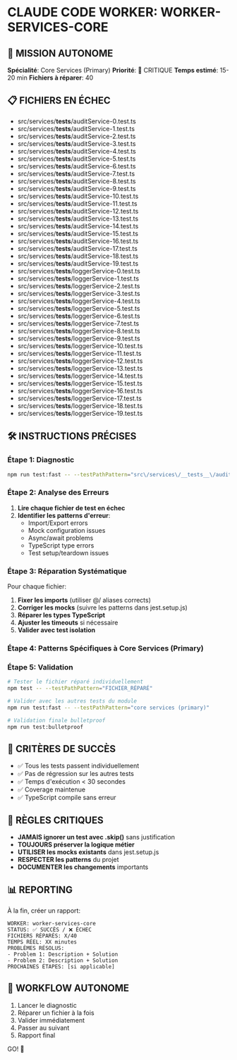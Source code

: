 # CLAUDE CODE WORKER: WORKER-SERVICES-CORE

## 🎯 MISSION AUTONOME
**Spécialité**: Core Services (Primary)
**Priorité**: 🚨 CRITIQUE
**Temps estimé**: 15-20 min
**Fichiers à réparer**: 40

## 📋 FICHIERS EN ÉCHEC
- src/services/__tests__/auditService-0.test.ts
- src/services/__tests__/auditService-1.test.ts
- src/services/__tests__/auditService-2.test.ts
- src/services/__tests__/auditService-3.test.ts
- src/services/__tests__/auditService-4.test.ts
- src/services/__tests__/auditService-5.test.ts
- src/services/__tests__/auditService-6.test.ts
- src/services/__tests__/auditService-7.test.ts
- src/services/__tests__/auditService-8.test.ts
- src/services/__tests__/auditService-9.test.ts
- src/services/__tests__/auditService-10.test.ts
- src/services/__tests__/auditService-11.test.ts
- src/services/__tests__/auditService-12.test.ts
- src/services/__tests__/auditService-13.test.ts
- src/services/__tests__/auditService-14.test.ts
- src/services/__tests__/auditService-15.test.ts
- src/services/__tests__/auditService-16.test.ts
- src/services/__tests__/auditService-17.test.ts
- src/services/__tests__/auditService-18.test.ts
- src/services/__tests__/auditService-19.test.ts
- src/services/__tests__/loggerService-0.test.ts
- src/services/__tests__/loggerService-1.test.ts
- src/services/__tests__/loggerService-2.test.ts
- src/services/__tests__/loggerService-3.test.ts
- src/services/__tests__/loggerService-4.test.ts
- src/services/__tests__/loggerService-5.test.ts
- src/services/__tests__/loggerService-6.test.ts
- src/services/__tests__/loggerService-7.test.ts
- src/services/__tests__/loggerService-8.test.ts
- src/services/__tests__/loggerService-9.test.ts
- src/services/__tests__/loggerService-10.test.ts
- src/services/__tests__/loggerService-11.test.ts
- src/services/__tests__/loggerService-12.test.ts
- src/services/__tests__/loggerService-13.test.ts
- src/services/__tests__/loggerService-14.test.ts
- src/services/__tests__/loggerService-15.test.ts
- src/services/__tests__/loggerService-16.test.ts
- src/services/__tests__/loggerService-17.test.ts
- src/services/__tests__/loggerService-18.test.ts
- src/services/__tests__/loggerService-19.test.ts

## 🛠️ INSTRUCTIONS PRÉCISES

### Étape 1: Diagnostic
```bash
npm run test:fast -- --testPathPattern="src\/services\/__tests__\/auditService-0.test.ts"
```

### Étape 2: Analyse des Erreurs
1. **Lire chaque fichier de test en échec**
2. **Identifier les patterns d'erreur**:
   - Import/Export errors
   - Mock configuration issues  
   - Async/await problems
   - TypeScript type errors
   - Test setup/teardown issues

### Étape 3: Réparation Systématique
Pour chaque fichier:
1. **Fixer les imports** (utiliser @/ aliases corrects)
2. **Corriger les mocks** (suivre les patterns dans jest.setup.js)
3. **Réparer les types TypeScript** 
4. **Ajuster les timeouts** si nécessaire
5. **Valider avec test isolation**

### Étape 4: Patterns Spécifiques à Core Services (Primary)



### Étape 5: Validation
```bash
# Tester le fichier réparé individuellement
npm test -- --testPathPattern="FICHIER_RÉPARÉ"

# Valider avec les autres tests du module  
npm run test:fast -- --testPathPattern="core services (primary)"

# Validation finale bulletproof
npm run test:bulletproof
```

## 🎯 CRITÈRES DE SUCCÈS
- ✅ Tous les tests passent individuellement
- ✅ Pas de régression sur les autres tests
- ✅ Temps d'exécution < 30 secondes
- ✅ Coverage maintenue
- ✅ TypeScript compile sans erreur

## 🚨 RÈGLES CRITIQUES
- **JAMAIS ignorer un test avec .skip()** sans justification
- **TOUJOURS préserver la logique métier** 
- **UTILISER les mocks existants** dans jest.setup.js
- **RESPECTER les patterns** du projet
- **DOCUMENTER les changements** importants

## 📊 REPORTING
À la fin, créer un rapport:
```
WORKER: worker-services-core
STATUS: ✅ SUCCÈS / ❌ ÉCHEC
FICHIERS RÉPARÉS: X/40
TEMPS RÉEL: XX minutes
PROBLÈMES RÉSOLUS:
- Problem 1: Description + Solution
- Problem 2: Description + Solution
PROCHAINES ÉTAPES: [si applicable]
```

## 🔄 WORKFLOW AUTONOME
1. Lancer le diagnostic
2. Réparer un fichier à la fois
3. Valider immédiatement
4. Passer au suivant
5. Rapport final

GO! 🚀